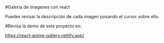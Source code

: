 #Galeria de imagenes con react

Puedes revisar la descripción de cada imagen posando el cursor sobre ella.

#Revisa la demo de este proyecto en: 

https://react-anime-gallery.netlify.app/